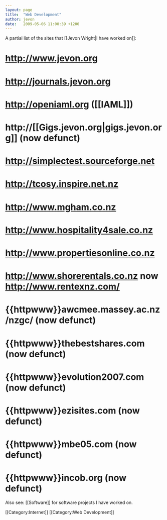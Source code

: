 ```yaml
---
layout: page
title:  "Web Development"
author: jevon
date:   2009-05-06 11:00:39 +1200
---
```


A partial list of the sites that [[Jevon Wright|I have worked on]]:

# http://www.jevon.org
# http://journals.jevon.org
# http://openiaml.org ([[IAML]])
# http://[[Gigs.jevon.org|gigs.jevon.org]] (now defunct)
# http://simplectest.sourceforge.net
# http://tcosy.inspire.net.nz
# http://www.mgham.co.nz
# http://www.hospitality4sale.co.nz
# http://www.propertiesonline.co.nz
# http://www.shorerentals.co.nz now http://www.rentexnz.com/
# {{httpwww}}awcmee.massey.ac.nz/nzgc/ (now defunct)
# {{httpwww}}thebestshares.com (now defunct)
# {{httpwww}}evolution2007.com (now defunct)
# {{httpwww}}ezisites.com (now defunct)
# {{httpwww}}mbe05.com (now defunct)
# {{httpwww}}incob.org (now defunct)

Also see: [[Software]] for software projects I have worked on.

[[Category:Internet]]
[[Category:Web Development]]